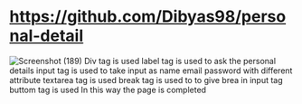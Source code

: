 # https://github.com/Dibyas98/personal-detail
![Screenshot (189)](https://github.com/Dibyas98/personal-detail/assets/125633895/a35aaac8-dc79-4bc9-adef-e6fa4fa5b01a)
Div tag is used
label tag is used to ask the personal details
input tag is used to take input as name email password with different attribute
textarea tag is used 
break tag is used to to give brea in input tag
buttom tag is used
In this way the page is completed
